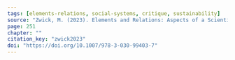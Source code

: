 ```yaml
---
tags: [elements-relations, social-systems, critique, sustainability]
source: "Zwick, M. (2023). Elements and Relations: Aspects of a Scientific Metaphysics (Vol. 35). Springer International Publishing."
page: 251
chapter: ""
citation_key: "zwick2023"
doi: "https://doi.org/10.1007/978-3-030-99403-7"
---
```


